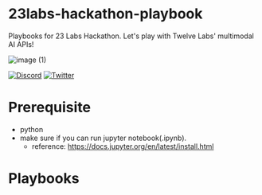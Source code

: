 # 23labs-hackathon-playbook
Playbooks for 23 Labs Hackathon. Let's play with Twelve Labs' multimodal AI APIs!

![image (1)](https://github.com/twelvelabs-io/23labs-hackathon-playbook/assets/117253278/f0aabe84-42ff-4ebb-9da0-8c5a6c802083)  

[![Discord](https://badgen.net/badge/twelvelabs/discord?icon=discord&color=orange)](https://discord.gg/G7dycMHkU6)
[![Twitter](https://badgen.net/badge/twelvelabs/twitter?icon=twitter&color=orange)](https://twitter.com/twelve_labs)


# Prerequisite
- python
- make sure if you can run jupyter notebook(.ipynb).
  - reference: https://docs.jupyter.org/en/latest/install.html
 
# Playbooks
